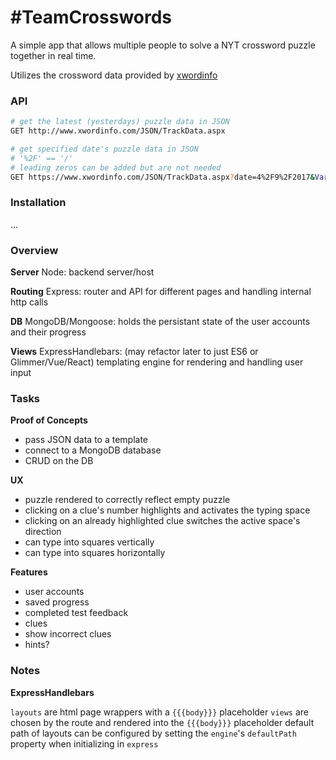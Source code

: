 # #TeamCrosswords #

A simple app that allows multiple people to solve a NYT crossword puzzle together in real time.

Utilizes the crossword data provided by [xwordinfo](http://www.xwordinfo.com)

### API ###

```sh
# get the latest (yesterdays) puzzle data in JSON
GET http://www.xwordinfo.com/JSON/TrackData.aspx

# get specified date's puzzle data in JSON
# '%2F' == '/'
# leading zeros can be added but are not needed
GET https://www.xwordinfo.com/JSON/TrackData.aspx?date=4%2F9%2F2017&Variety=false
```

### Installation ###

...

### Overview ###

**Server**
Node:
backend server/host

**Routing**
Express:
router and API for different pages and handling internal http calls

**DB**
MongoDB/Mongoose:
holds the persistant state of the user accounts and their progress

**Views**
ExpressHandlebars: (may refactor later to just ES6 or Glimmer/Vue/React)
templating engine for rendering and handling user input

### Tasks ###

**Proof of Concepts**

<!-- * call to crosswords API to get JSON using `fetch` -->
<!-- * render a template using express -->
* pass JSON data to a template
* connect to a MongoDB database
* CRUD on the DB

**UX**

* puzzle rendered to correctly reflect empty puzzle
* clicking on a clue's number highlights and activates the typing space
* clicking on an already highlighted clue switches the active space's direction
* can type into squares vertically
* can type into squares horizontally

**Features**

* user accounts
* saved progress
* completed test feedback
* clues
* show incorrect clues
* hints?

### Notes ###

**ExpressHandlebars**

`layouts` are html page wrappers with a `{{{body}}}` placeholder
`views` are chosen by the route and rendered into the `{{{body}}}` placeholder
default path of layouts can be configured by setting the `engine`'s `defaultPath` property when initializing in `express`
